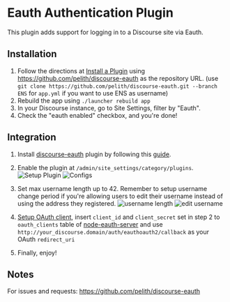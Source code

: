 # Eauth Authentication Plugin

This plugin adds support for logging in to a Discourse site via Eauth.

## Installation

1. Follow the directions at [Install a Plugin](https://meta.discourse.org/t/install-a-plugin/19157) using https://github.com/pelith/discourse-eauth as the repository URL. (use `git clone https://github.com/pelith/discourse-eauth.git --branch ENS` for `app.yml` if you want to use ENS as username)
2. Rebuild the app using `./launcher rebuild app`
3. In your Discourse instance, go to Site Settings, filter by "Eauth".
4. Check the "eauth enabled" checkbox, and you're done!

## Integration

1. Install [discourse-eauth](https://github.com/pelith/discourse-eauth) plugin by following this [guide](https://meta.discourse.org/t/install-plugins-in-discourse/19157).

2. Enable the plugin at `/admin/site_settings/category/plugins`.
![Setup Plugin](https://user-images.githubusercontent.com/16600750/64149783-63c57c80-ce16-11e9-92f1-693eb0a70680.png)
![Configs](https://user-images.githubusercontent.com/16600750/64155221-e7d13180-ce21-11e9-9ae8-0644a81d85a0.png)

3. Set max username length up to 42. Remember to setup username change period if you're allowing users to edit their username instead of using the address they registered.
![username length](https://user-images.githubusercontent.com/16600750/64155052-9a54c480-ce21-11e9-92a7-fbe6e08befff.png)
![edit username](https://user-images.githubusercontent.com/16600750/64159073-26b6b580-ce29-11e9-80a8-abc1235ae46a.png)

4. [Setup OAuth client](https://github.com/pelith/node-eauth-server#3-setup-oauth-clients), insert `client_id` and `client_secret` set in step 2 to `oauth_clients` table of [node-eauth-server](https://github.com/pelith/node-eauth-server) and use `http://your_discourse.domain/auth/eauthoauth2/callback` as your OAuth `redirect_uri`

5. Finally, enjoy!

## Notes

For issues and requests: https://github.com/pelith/discourse-eauth
